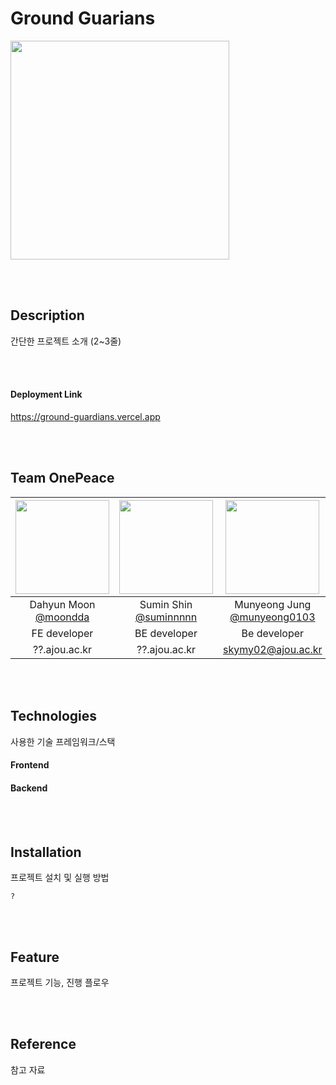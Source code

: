 # Ground Guarians
<img src="https://github.com/GroundGuardians/GG_FE/assets/99591750/7e2c1915-467c-4d6b-a035-ea1d8ac043e8" width="350" height="350"/></p>

<br>
<br>

## Description
간단한 프로젝트 소개 (2~3줄)

<br/>
<br/>

#### Deployment Link
https://ground-guardians.vercel.app

<br/>
<br/>

## Team OnePeace
|<img src="https://avatars.githubusercontent.com/u/93575538?v=4" width="150" height="150"/>|<img src="https://avatars.githubusercontent.com/u/89023026?v=4" width="150" height="150"/>|<img src="https://avatars.githubusercontent.com/u/99591750?v=4" width="150" height="150"/>|<img src="" width="150" height="150"/>|
|:-:|:-:|:-:|:-:|
|Dahyun Moon<br/>[@moondda](https://github.com/moondda)|Sumin Shin<br/>[@suminnnnn](https://github.com/suminnnnn)|Munyeong Jung<br/>[@munyeong0103](https://github.com/munyeong0103)|Eunbi Hwang<br/>[@]()|
|FE developer|BE developer|Be developer|Designer|
|??.ajou.ac.kr|??.ajou.ac.kr|skymy02@ajou.ac.kr|??.ajou.ac.kr|

<br/>
<br/>

## Technologies
사용한 기술 프레임워크/스택
#### Frontend

#### Backend

<br/>
<br/>

## Installation
프로젝트 설치 및 실행 방법
```
?
```

<br/>
<br/>

## Feature
프로젝트 기능, 진행 플로우

<br/>
<br/>

## Reference
참고 자료
